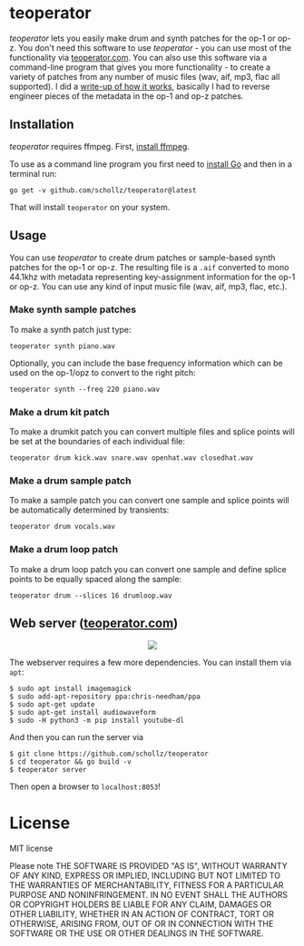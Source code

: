 # teoperator

*teoperator* lets you easily make drum and synth patches for the op-1 or op-z. You don't need this software to use *teoperator* - you can use most of the functionality via [teoperator.com](https://teoperator.com). You can also use this software via a command-line program that gives you more functionality - to create a variety of patches from any number of music files (wav, aif, mp3, flac all supported). I did a [write-up of how it works](https://schollz.com/blog/op1/), basically I had to reverse engineer pieces of the metadata in the op-1 and op-z patches. 

## Installation

*teoperator* requires ffmpeg. First, [install ffmpeg](https://ffmpeg.org/download.html). 

To use as a command line program you first need to [install Go](https://golang.org/doc/install) and then in a terminal run:

```
go get -v github.com/schollz/teoperator@latest
```

That will install `teoperator` on your system.

## Usage

You can use *teoperator* to create drum patches or sample-based synth patches for the op-1 or op-z. The resulting file is a `.aif` converted to mono 44.1khz with metadata representing key-assignment information for the op-1 or op-z. You can use any kind of input music file (wav, aif, mp3, flac, etc.).

### Make synth sample patches

To make a synth patch just type:

```
teoperator synth piano.wav
```

Optionally, you can include the base frequency information which can be used on the op-1/opz to convert to the right pitch:

```
teoperator synth --freq 220 piano.wav
```

### Make a drum kit patch

To make a drumkit patch you can convert multiple files and splice points will be set at the boundaries of each individual file:

```
teoperator drum kick.wav snare.wav openhat.wav closedhat.wav
```

### Make a drum sample patch

To make a sample patch you can convert one sample and splice points will be automatically determined by transients:

```
teoperator drum vocals.wav
```

### Make a drum loop patch

To make a drum loop patch you can convert one sample and define splice points to be equally spaced along the sample:

```
teoperator drum --slices 16 drumloop.wav
```

## Web server ([teoperator.com](https://teoperator.com))

<p align="center">
<a href="https://op1.schollz.com/patch?audioURL=https%3A%2F%2Fcdn.loc.gov%2Fservice%2Fgdc%2Fgdcarpl%2Fgdcarpl-1624415%2F1624415.mp3&secondsStart=982&secondsEnd=1002"><img src="/static/image/example2.png"></a>
</p>


The webserver requires a few more dependencies. You can install them via `apt`:

```
$ sudo apt install imagemagick 
$ sudo add-apt-repository ppa:chris-needham/ppa
$ sudo apt-get update
$ sudo apt-get install audiowaveform
$ sudo -H python3 -m pip install youtube-dl
```

And then you can run the server via

```
$ git clone https://github.com/schollz/teoperator
$ cd teoperator && go build -v
$ teoperator server
```

Then open a browser to `localhost:8053`!


# License

MIT license

Please note THE SOFTWARE IS PROVIDED "AS IS", WITHOUT WARRANTY OF ANY KIND, EXPRESS OR IMPLIED, INCLUDING BUT NOT LIMITED TO THE WARRANTIES OF MERCHANTABILITY, FITNESS FOR A PARTICULAR PURPOSE AND NONINFRINGEMENT. IN NO EVENT SHALL THE AUTHORS OR COPYRIGHT HOLDERS BE LIABLE FOR ANY CLAIM, DAMAGES OR OTHER LIABILITY, WHETHER IN AN ACTION OF CONTRACT, TORT OR OTHERWISE, ARISING FROM, OUT OF OR IN CONNECTION WITH THE SOFTWARE OR THE USE OR OTHER DEALINGS IN THE SOFTWARE.
